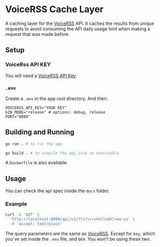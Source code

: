 # VoiceRSS Cache Layer
A caching layer for the [VoiceRSS](https://www.voicerss.org/) API. It caches the results from unique requests to avoid consuming the API daily usage limit when making a request that was made before.

## Setup
### VoiceRss API KEY
You will need a [VoiceRSS API Key](https://www.voicerss.org/).

### `.env`
Create a `.env` in the app root directory. And then:
```env
VOICERSS_API_KEY="YOUR KEY"
GIN_MODE="release" # options: debug, release
PORT="8080"
```

## Building and Running
```sh
go run . # to run the app

go build . # to compile the app into an executable
```

A `Dockerfile` is also available.

## Usage
You can check the api spec inside the `docs` folder.

### Example
```sh
curl -X 'GET' \
  'http://localhost:8080/api/v1/tts?src=hello&hl=en-us' \
  -H 'accept: text/plain'
```
The query parameters are the same as [VoiceRSS](https://www.voicerss.org/api/). Except for `key`, which you've set inside the `.env` file, and `b64`. You won't be using these two.
